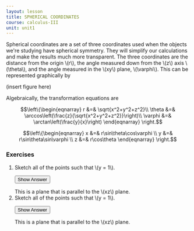 ```yaml
---
layout: lesson
title: SPHERICAL COORDINATES
course: calculus-III
unit: unit1
---
```


Spherical coordinates are a set of three coordinates used when the objects we're studying have spherical symmetry. They will simplify our calculations and make the results much more transparent. The three coordinates are the distance from the origin \\(r\\), the angle measured down from the \\(z\\) axis \\(\theta\\), and the angle measured in the \\(xy\\) plane, \\(\varphi\\). This can be represented graphically by 

(insert figure here)

Algebraically, the transformation equations are 

$$\left\{\begin{eqnarray}
r &=& \sqrt{x^2+y^2+z^2}\\
\theta &=& \arccos\left(\frac{z}{\sqrt{x^2+y^2+z^2}}\right)\\
\varphi &=& \arctan\left(\frac{y}{x}\right)
\end{eqnarray} \right.$$

$$\left\{\begin{eqnarray}
x &=& r\sin\theta\cos\varphi \\
y &=& r\sin\theta\sin\varphi \\
z &=& r\cos\theta \end{eqnarray} \right.$$



### Exercises

<ol>
<li> <div> Sketch all of the points such that \(y = 1\). </div>

<button onclick="myFunction('answer2')" class="answerButton">Show Answer</button>
<div  id="answer2" class="answer">
This is a plane that is parallel to the \(xz\) plane. 
</div> </li>
<li> <div> Sketch all of the points such that \(y = 1\). </div>

<button onclick="myFunction('answer2')" class="answerButton">Show Answer</button>
<div  id="answer2" class="answer">
This is a plane that is parallel to the \(xz\) plane. 
</div> </li>
</ol>